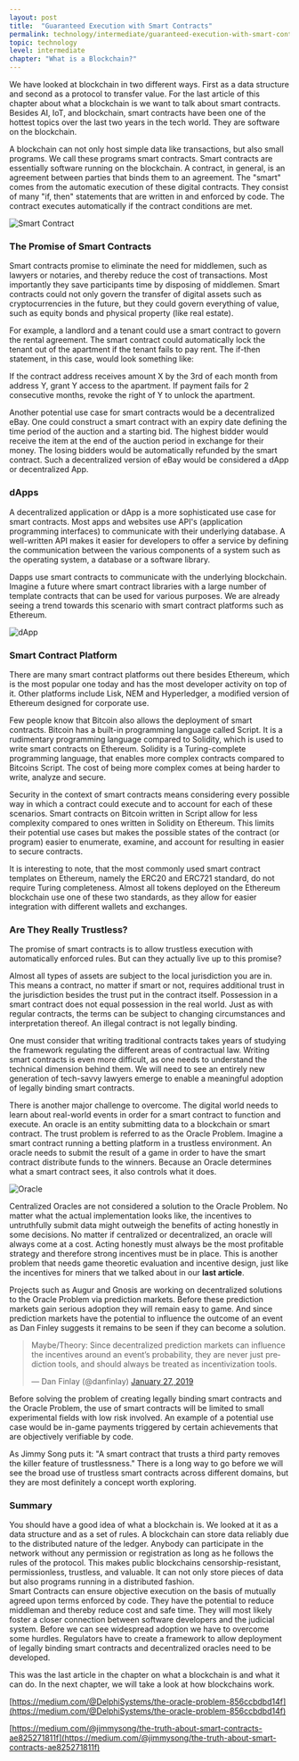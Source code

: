 ```yaml
---
layout: post
title:  "Guaranteed Execution with Smart Contracts"
permalink: technology/intermediate/guaranteed-execution-with-smart-contracts/
topic: technology
level: intermediate
chapter: "What is a Blockchain?"
---
```


We have looked at blockchain in two different ways. First as a data structure and second as a protocol to transfer value. For the last article of this chapter about what a blockchain is we want to talk about smart contracts. Besides AI, IoT, and blockchain, smart contracts have been one of the hottest topics over the last two years in the tech world. They are software on the blockchain.

A blockchain can not only host simple data like transactions, but also small programs. We call these programs smart contracts. Smart contracts are essentially software running on the blockchain. A contract, in general, is an agreement between parties that binds them to an agreement. The "smart" comes from the automatic execution of these digital contracts. They consist of many "if, then" statements that are written in and enforced by code. The contract executes automatically if the contract conditions are met.

![Smart Contract](/assets/post_files/technology/intermediate/guaranteed-execution-with-smart-contracts/smart_contract.jpg)

### The Promise of Smart Contracts

Smart contracts promise to eliminate the need for middlemen, such as lawyers or notaries, and thereby reduce the cost of transactions. Most importantly they save participants time by disposing of middlemen. Smart contracts could not only govern the transfer of digital assets such as cryptocurrencies in the future, but they could govern everything of value, such as equity bonds and physical property (like real estate).

For example, a landlord and a tenant could use a smart contract to govern the rental agreement. The smart contract could automatically lock the tenant out of the apartment if the tenant fails to pay rent. The if-then statement, in this case, would look something like:

If the contract address receives amount X by the 3rd of each month from address Y, grant Y access to the apartment. If payment fails for 2 consecutive months, revoke the right of Y to unlock the apartment.

Another potential use case for smart contracts would be a decentralized eBay. One could construct a smart contract with an expiry date defining the time period of the auction and a starting bid. The highest bidder would receive the item at the end of the auction period in exchange for their money. The losing bidders would be automatically refunded by the smart contract. Such a decentralized version of eBay would be considered a dApp or decentralized App.

### dApps

A decentralized application or dApp is a more sophisticated use case for smart contracts. Most apps and websites use API's (application programming interfaces) to communicate with their underlying database. A well-written API makes it easier for developers to offer a service by defining the communication between the various components of a system such as the operating system, a database or a software library.

Dapps use smart contracts to communicate with the underlying blockchain. Imagine a future where smart contract libraries with a large number of template contracts that can be used for various purposes. We are already seeing a trend towards this scenario with smart contract platforms such as Ethereum.

![dApp](/assets/post_files/technology/intermediate/guaranteed-execution-with-smart-contracts/dapp.jpg)

### Smart Contract Platform

There are many smart contract platforms out there besides Ethereum, which is the most popular one today and has the most developer activity on top of it. Other platforms include Lisk, NEM and Hyperledger, a modified version of Ethereum designed for corporate use.

Few people know that Bitcoin also allows the deployment of smart contracts. Bitcoin has a built-in programming language called Script. It is a rudimentary programming language compared to Solidity, which is used to write smart contracts on Ethereum. Solidity is a Turing-complete programming language, that enables more complex contracts compared to Bitcoins Script. The cost of being more complex comes at being harder to write, analyze and secure.

Security in the context of smart contracts means considering every possible way in which a contract could execute and to account for each of these scenarios. Smart contracts on Bitcoin written in Script allow for less complexity compared to ones written in Solidity on Ethereum. This limits their potential use cases but makes the possible states of the contract (or program) easier to enumerate, examine, and account for resulting in easier to secure contracts.

It is interesting to note, that the most commonly used smart contract templates on Ethereum, namely the ERC20 and ERC721 standard, do not require Turing completeness. Almost all tokens deployed on the Ethereum blockchain use one of these two standards, as they allow for easier integration with different wallets and exchanges.

### Are They Really Trustless?

The promise of smart contracts is to allow trustless execution with automatically enforced rules. But can they actually live up to this promise?

Almost all types of assets are subject to the local jurisdiction you are in. This means a contract, no matter if smart or not, requires additional trust in the jurisdiction besides the trust put in the contract itself. Possession in a smart contract does not equal possession in the real world. Just as with regular contracts, the terms can be subject to changing circumstances and interpretation thereof. An illegal contract is not legally binding.

One must consider that writing traditional contracts takes years of studying the framework regulating the different areas of contractual law. Writing smart contracts is even more difficult, as one needs to understand the technical dimension behind them. We will need to see an entirely new generation of tech-savvy lawyers emerge to enable a meaningful adoption of legally binding smart contracts.

There is another major challenge to overcome. The digital world needs to learn about real-world events in order for a smart contract to function and execute. An oracle is an entity submitting data to a blockchain or smart contract. The trust problem is referred to as the Oracle Problem. Imagine a smart contract running a betting platform in a trustless environment. An oracle needs to submit the result of a game in order to have the smart contract distribute funds to the winners. Because an Oracle determines what a smart contract sees, it also controls what it does.

![Oracle](/assets/post_files/technology/intermediate/guaranteed-execution-with-smart-contracts/oracle.jpg)

Centralized Oracles are not considered a solution to the Oracle Problem. No matter what the actual implementation looks like, the incentives to untruthfully submit data might outweigh the benefits of acting honestly in some decisions. No matter if centralized or decentralized, an oracle will always come at a cost. Acting honestly must always be the most profitable strategy and therefore strong incentives must be in place. This is another problem that needs game theoretic evaluation and incentive design, just like the incentives for miners that we talked about in our **last article**.

Projects such as Augur and Gnosis are working on decentralized solutions to the Oracle Problem via prediction markets. Before these prediction markets gain serious adoption they will remain easy to game. And since prediction markets have the potential to influence the outcome of an event as Dan Finley suggests it remains to be seen if they can become a solution.


<blockquote class="twitter-tweet"><p lang="en" dir="ltr">Maybe/Theory: Since decentralized prediction markets can influence the incentives around an event’s probability, they are never just prediction tools, and should always be treated as incentivization tools.</p>&mdash; Dan Finlay (@danfinlay) <a href="https://twitter.com/danfinlay/status/1089550845698396167?ref_src=twsrc%5Etfw">January 27, 2019</a></blockquote> <script async src="https://platform.twitter.com/widgets.js" charset="utf-8"></script>


Before solving the problem of creating legally binding smart contracts and the Oracle Problem, the use of smart contracts will be limited to small experimental fields with low risk involved. An example of a potential use case would be in-game payments triggered by certain achievements that are objectively verifiable by code.

As Jimmy Song puts it: "A smart contract that trusts a third party removes the killer feature of trustlessness." There is a long way to go before we will see the broad use of trustless smart contracts across different domains, but they are most definitely a concept worth exploring.

### Summary

You should have a good idea of what a blockchain is. We looked at it as a data structure and as a set of rules. A blockchain can store data reliably due to the distributed nature of the ledger. Anybody can participate in the network without any permission or registration as long as he follows the rules of the protocol. This makes public blockchains censorship-resistant, permissionless, trustless, and valuable. It can not only store pieces of data but also programs running in a distributed fashion.  
Smart Contracts can ensure objective execution on the basis of mutually agreed upon terms enforced by code. They have the potential to reduce middleman and thereby reduce cost and safe time. They will most likely foster a closer connection between software developers and the judicial system. Before we can see widespread adoption we have to overcome some hurdles. Regulators have to create a framework to allow deployment of legally binding smart contracts and decentralized oracles need to be developed.

This was the last article in the chapter on what a blockchain is and what it can do. In the next chapter, we will take a look at how blockchains work.


[https://medium.com/@DelphiSystems/the-oracle-problem-856ccbdbd14f](https://medium.com/@DelphiSystems/the-oracle-problem-856ccbdbd14f)

[https://medium.com/@jimmysong/the-truth-about-smart-contracts-ae825271811f](https://medium.com/@jimmysong/the-truth-about-smart-contracts-ae825271811f)

